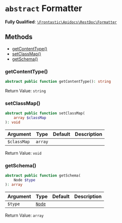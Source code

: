 # `abstract`  Formatter

**Fully Qualified**: [`\Frontastic\Apidocs\RestDoc\Formatter`](../../../src/php/RestDoc/Formatter.php)

## Methods

* [getContentType()](#getcontenttype)
* [setClassMap()](#setclassmap)
* [getSchema()](#getschema)

### getContentType()

```php
abstract public function getContentType(): string
```

Return Value: `string`

### setClassMap()

```php
abstract public function setClassMap(
    array $classMap
): void
```

Argument|Type|Default|Description
--------|----|-------|-----------
`$classMap`|`array`||

Return Value: `void`

### getSchema()

```php
abstract public function getSchema(
    Node $type
): array
```

Argument|Type|Default|Description
--------|----|-------|-----------
`$type`|[`Node`](../TypeParser/Node.md)||

Return Value: `array`

